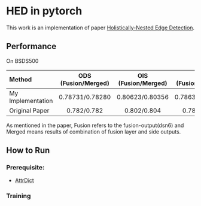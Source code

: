 # HED in pytorch
This work is an implementation of paper [Holistically-Nested Edge Detection](https://github.com/chongruo/my_configuration.git).


## Performance

On BSDS500

| Method | ODS (Fusion/Merged) | OIS (Fusion/Merged) | AP (Fusion/Merged) |
|:---|:---:|:---:|:---:| 
| My Implementation | 0.78731/0.78280 | 0.80623/0.80356 | 0.78632/0.83851 |
| Original Paper| 0.782/0.782 | 0.802/0.804 | 0.787/0.833 | 

As mentioned in the paper, Fusion refers to the fusion-output(dsn6) and Merged means results of combination of fusion layer and side outputs.

## How to Run
### Prerequisite:
* [AttrDict](https://github.com/bcj/AttrDict)

### Training 

